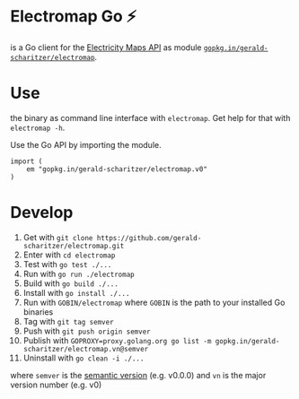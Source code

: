# Electromap Go ⚡

is a Go client for the [Electricity Maps API](https://static.electricitymaps.com/api/docs/index.html)
as module [`gopkg.in/gerald-scharitzer/electromap`](https://pkg.go.dev/gopkg.in/gerald-scharitzer/electromap.v0).

# Use

the binary as command line interface with `electromap`. Get help for that with `electromap -h`.

Use the Go API by importing the module.

```
import (
    em "gopkg.in/gerald-scharitzer/electromap.v0"
)
```

# Develop

 1. Get with `git clone https://github.com/gerald-scharitzer/electromap.git`
 2. Enter with `cd electromap`
 3. Test with `go test ./...`
 4. Run with `go run ./electromap`
 5. Build with `go build ./...`
 6. Install with `go install ./...`
 7. Run with `GOBIN/electromap` where `GOBIN` is the path to your installed Go binaries
 8. Tag with `git tag semver`
 9. Push with `git push origin semver`
10. Publish with `GOPROXY=proxy.golang.org go list -m gopkg.in/gerald-scharitzer/electromap.vn@semver`
11. Uninstall with `go clean -i ./...`

where `semver` is the [semantic version](https://semver.org/spec/v2.0.0.html) (e.g. v0.0.0)
and `vn` is the major version number (e.g. v0)
